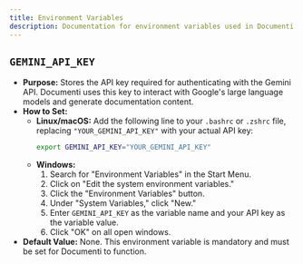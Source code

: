 ```yaml
---
title: Environment Variables
description: Documentation for environment variables used in Documenti.
---
```


## `GEMINI_API_KEY`

- **Purpose:** Stores the API key required for authenticating with the Gemini API. Documenti uses this key to interact with Google's large language models and generate documentation content.
- **How to Set:**
    - **Linux/macOS:** Add the following line to your `.bashrc` or `.zshrc` file, replacing `"YOUR_GEMINI_API_KEY"` with your actual API key: 
        ```bash
        export GEMINI_API_KEY="YOUR_GEMINI_API_KEY"
        ```
    - **Windows:**
        1. Search for "Environment Variables" in the Start Menu.
        2. Click on "Edit the system environment variables."
        3. Click the "Environment Variables" button.
        4. Under "System Variables," click "New."
        5. Enter `GEMINI_API_KEY` as the variable name and your API key as the variable value.
        6. Click "OK" on all open windows.
- **Default Value:** None. This environment variable is mandatory and must be set for Documenti to function.



